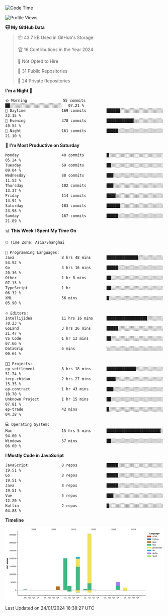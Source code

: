 <!--START_SECTION:waka-->
![Code Time](http://img.shields.io/badge/Code%20Time-2%2C262%20hrs%2025%20mins-blue)

![Profile Views](http://img.shields.io/badge/Profile%20Views-0-blue)

**🐱 My GitHub Data** 

> 📦 43.7 kB Used in GitHub's Storage 
 > 
> 🏆 16 Contributions in the Year 2024
 > 
> 🚫 Not Opted to Hire
 > 
> 📜 31 Public Repositories 
 > 
> 🔑 24 Private Repositories 
 > 
**I'm a Night 🦉** 

```text
🌞 Morning                55 commits          ██░░░░░░░░░░░░░░░░░░░░░░░   07.21 % 
🌆 Daytime                169 commits         ██████░░░░░░░░░░░░░░░░░░░   22.15 % 
🌃 Evening                378 commits         ████████████░░░░░░░░░░░░░   49.54 % 
🌙 Night                  161 commits         █████░░░░░░░░░░░░░░░░░░░░   21.10 % 
```
📅 **I'm Most Productive on Saturday** 

```text
Monday                   40 commits          █░░░░░░░░░░░░░░░░░░░░░░░░   05.24 % 
Tuesday                  69 commits          ██░░░░░░░░░░░░░░░░░░░░░░░   09.04 % 
Wednesday                88 commits          ███░░░░░░░░░░░░░░░░░░░░░░   11.53 % 
Thursday                 102 commits         ███░░░░░░░░░░░░░░░░░░░░░░   13.37 % 
Friday                   114 commits         ████░░░░░░░░░░░░░░░░░░░░░   14.94 % 
Saturday                 183 commits         ██████░░░░░░░░░░░░░░░░░░░   23.98 % 
Sunday                   167 commits         █████░░░░░░░░░░░░░░░░░░░░   21.89 % 
```


📊 **This Week I Spent My Time On** 

```text
🕑︎ Time Zone: Asia/Shanghai

💬 Programming Languages: 
Java                     8 hrs 48 mins       ██████████████░░░░░░░░░░░   54.92 % 
Go                       3 hrs 16 mins       █████░░░░░░░░░░░░░░░░░░░░   20.36 % 
Other                    1 hr 8 mins         ██░░░░░░░░░░░░░░░░░░░░░░░   07.13 % 
TypeScript               1 hr                ██░░░░░░░░░░░░░░░░░░░░░░░   06.32 % 
XML                      56 mins             █░░░░░░░░░░░░░░░░░░░░░░░░   05.90 % 

🔥 Editors: 
Intellijidea             11 hrs 16 mins      ██████████████████░░░░░░░   70.23 % 
GoLand                   3 hrs 26 mins       █████░░░░░░░░░░░░░░░░░░░░   21.47 % 
VS Code                  1 hr 13 mins        ██░░░░░░░░░░░░░░░░░░░░░░░   07.66 % 
DataGrip                 6 mins              ░░░░░░░░░░░░░░░░░░░░░░░░░   00.64 % 

🐱‍💻 Projects: 
ep-settlement            8 hrs 18 mins       █████████████░░░░░░░░░░░░   51.74 % 
terp-chidao              2 hrs 27 mins       ████░░░░░░░░░░░░░░░░░░░░░   15.35 % 
ep-contract              1 hr 43 mins        ███░░░░░░░░░░░░░░░░░░░░░░   10.70 % 
Unknown Project          1 hr 15 mins        ██░░░░░░░░░░░░░░░░░░░░░░░   07.81 % 
ep-trade                 42 mins             █░░░░░░░░░░░░░░░░░░░░░░░░   04.38 % 

💻 Operating System: 
Mac                      15 hrs 5 mins       ████████████████████████░   94.00 % 
Windows                  57 mins             ██░░░░░░░░░░░░░░░░░░░░░░░   06.00 % 
```

**I Mostly Code in JavaScript** 

```text
JavaScript               8 repos             █████░░░░░░░░░░░░░░░░░░░░   19.51 % 
Go                       8 repos             █████░░░░░░░░░░░░░░░░░░░░   19.51 % 
Java                     8 repos             █████░░░░░░░░░░░░░░░░░░░░   19.51 % 
Vue                      5 repos             ███░░░░░░░░░░░░░░░░░░░░░░   12.20 % 
Kotlin                   2 repos             █░░░░░░░░░░░░░░░░░░░░░░░░   04.88 % 
```



**Timeline**

![Lines of Code chart](https://raw.githubusercontent.com/youtiaoguagua/youtiaoguagua/master/assets/bar_graph.png)


 Last Updated on 24/01/2024 18:38:27 UTC
<!--END_SECTION:waka-->